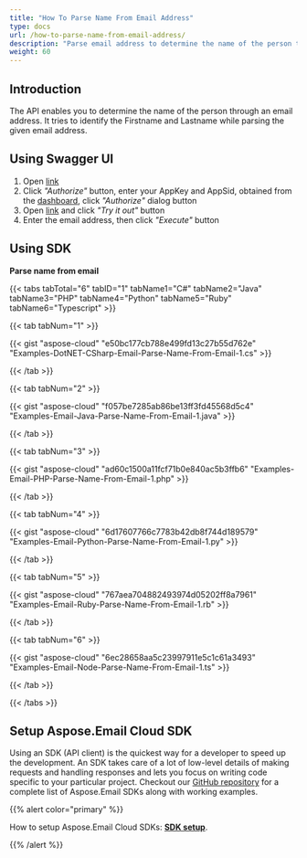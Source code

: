 ```yaml
---
title: "How To Parse Name From Email Address"
type: docs
url: /how-to-parse-name-from-email-address/
description: "Parse email address to determine the name of the person through an email address with Aspose.Email Cloud API."
weight: 60
---
```


## **Introduction**
The API enables you to determine the name of the person through an email address. It tries to identify the Firstname and Lastname while parsing the given email address.
## **Using Swagger UI**
1. Open [link](https://apireference.aspose.cloud/email/)
1. Click *"Authorize"* button, enter your AppKey and AppSid, obtained from the [dashboard](https://dashboard.aspose.cloud/), click *"Authorize"* dialog button
1. Open [link](https://apireference.aspose.cloud/email/#/AiName/AiNameParseEmailAddress) and click *"Try it out"* button
1. Enter the email address, then click *"Execute"* button
## **Using SDK**
**Parse name from email**

{{< tabs tabTotal="6" tabID="1" tabName1="C#" tabName2="Java" tabName3="PHP" tabName4="Python" tabName5="Ruby" tabName6="Typescript" >}}

{{< tab tabNum="1" >}}

{{< gist "aspose-cloud" "e50bc177cb788e499fd13c27b55d762e" "Examples-DotNET-CSharp-Email-Parse-Name-From-Email-1.cs" >}}

{{< /tab >}}

{{< tab tabNum="2" >}}

{{< gist "aspose-cloud" "f057be7285ab86be13ff3fd45568d5c4" "Examples-Email-Java-Parse-Name-From-Email-1.java" >}}

{{< /tab >}}

{{< tab tabNum="3" >}}

{{< gist "aspose-cloud" "ad60c1500a11fcf71b0e840ac5b3ffb6" "Examples-Email-PHP-Parse-Name-From-Email-1.php" >}}

{{< /tab >}}

{{< tab tabNum="4" >}}

{{< gist "aspose-cloud" "6d17607766c7783b42db8f744d189579" "Examples-Email-Python-Parse-Name-From-Email-1.py" >}}

{{< /tab >}}

{{< tab tabNum="5" >}}

{{< gist "aspose-cloud" "767aea704882493974d05202ff8a7961" "Examples-Email-Ruby-Parse-Name-From-Email-1.rb" >}}

{{< /tab >}}

{{< tab tabNum="6" >}}

{{< gist "aspose-cloud" "6ec28658aa5c23997911e5c1c61a3493" "Examples-Email-Node-Parse-Name-From-Email-1.ts" >}}

{{< /tab >}}

{{< /tabs >}}
## **Setup Aspose.Email Cloud SDK**
Using an SDK (API client) is the quickest way for a developer to speed up the development. An SDK takes care of a lot of low-level details of making requests and handling responses and lets you focus on writing code specific to your particular project. Checkout our [GitHub repository](https://github.com/aspose-email-cloud) for a complete list of Aspose.Email SDKs along with working examples.

{{% alert color="primary" %}} 

How to setup Aspose.Email Cloud SDKs: [**SDK setup**](/sdk-setup/).

{{% /alert %}}
